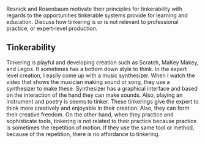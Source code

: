 
Resnick and Rosenbaum motivate their principles for tinkerability with regards to the opportunities tinkerable systems provide for learning and education. Discuss how tinkering is or is not relevant to professional practice, or expert-level production.

## Tinkerability

Tinkering is playful and developing creation such as Scratch, MaKey Makey, and Legos. It sometimes has a bottom down style to think. In the expert level creation, I easily come up with a music synthesizer. When I watch the video that shows the musician making sound or song, they use a synthesizer to make these. Synthesizer has a graphical interface and based on the interaction of the hand they can make sounds. Also, playing an instrument and poetry is seems to tinker. These tinkerings give the expert to think more creatively and enjoyable in their creation. Also, they can form their creative freedom. On the other hand, when they practice and sophisticate tools, tinkering is not related to their practice because practice is sometimes the repetition of motion. If they use the same tool or method, because of the repetition, there is no affordance to tinkering.
